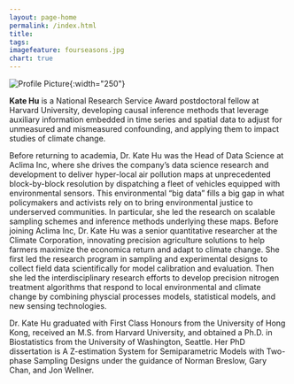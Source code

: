 ```yaml
---
layout: page-home
permalink: /index.html
title: 
tags: 
imagefeature: fourseasons.jpg
chart: true
---
```


![Profile Picture](profile.png){:width="250"}

 **Kate Hu** is a National Research Service Award postdoctoral fellow at Harvard University, developing causal inference methods that leverage auxiliary information embedded in time series and spatial data to adjust for unmeasured and mismeasured confounding, and applying them to impact studies of climate change.
 
Before returning to academia, Dr. Kate Hu was the Head of Data Science at Aclima Inc, where she drives the company’s data science research and development to deliver hyper-local air pollution maps at unprecedented block-by-block resolution by dispatching a fleet of vehicles equipped with environmental sensors. This environmental “big data” fills a big gap in what policymakers and activists rely on to bring environmental justice to underserved communities. In particular, she led the research on scalable sampling schemes and inference methods underlying these maps. Before joining Aclima Inc, Dr. Kate Hu was a senior quantitative researcher at the Climate Corporation, innovating precision agriculture solutions to help farmers maximize the economica return and adapt to climate change.  She first led the research program in sampling and experimental designs to collect field data scientifically for model calibration and evaluation. Then she led the interdisciplinary research efforts to develop precision nitrogen treatment algorithms that respond to local environmental and climate change by combining physcial processes models, statistical models, and new sensing technologies. 

Dr. Kate Hu graduated with First Class Honours from the University of Hong Kong, received an M.S. from Harvard University, and obtained a Ph.D. in Biostatistics from the University of Washington, Seattle. Her PhD dissertation is A Z-estimation System for Semiparametric Models with Two-phase Sampling Designs under the guidance of Norman Breslow, Gary Chan, and Jon Wellner.  
